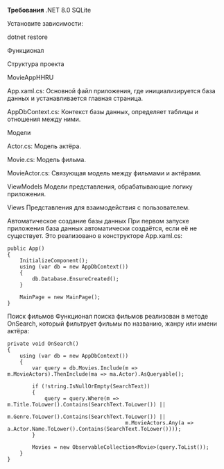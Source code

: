 <b>Требования</b>
.NET 8.0 
SQLite


Установите зависимости:

dotnet restore


Функционал

Структура проекта

MovieAppHHRU

App.xaml.cs: Основной файл приложения, где инициализируется база данных и устанавливается главная страница.

AppDbContext.cs: Контекст базы данных, определяет таблицы и отношения между ними.

Модели

Actor.cs: Модель актёра.

Movie.cs: Модель фильма.

MovieActor.cs: Связующая модель между фильмами и актёрами.

ViewModels
Модели представления, обрабатывающие логику приложения.

Views
Представления для взаимодействия с пользователем.

Автоматическое создание базы данных
При первом запуске приложения база данных автоматически создаётся, если её не существует. Это реализовано в конструкторе App.xaml.cs:

```
public App()
{
    InitializeComponent();
    using (var db = new AppDbContext())
    {
        db.Database.EnsureCreated();
    }

    MainPage = new MainPage();
}
```

Поиск фильмов
Функционал поиска фильмов реализован в методе OnSearch, который фильтрует фильмы по названию, жанру или имени актёра:

```
private void OnSearch()
{
    using (var db = new AppDbContext())
    {
        var query = db.Movies.Include(m => m.MovieActors).ThenInclude(ma => ma.Actor).AsQueryable();

        if (!string.IsNullOrEmpty(SearchText))
        {
            query = query.Where(m => m.Title.ToLower().Contains(SearchText.ToLower()) ||
                                      m.Genre.ToLower().Contains(SearchText.ToLower()) ||
                                      m.MovieActors.Any(a => a.Actor.Name.ToLower().Contains(SearchText.ToLower())));
        }

        Movies = new ObservableCollection<Movie>(query.ToList());
    }
}
```